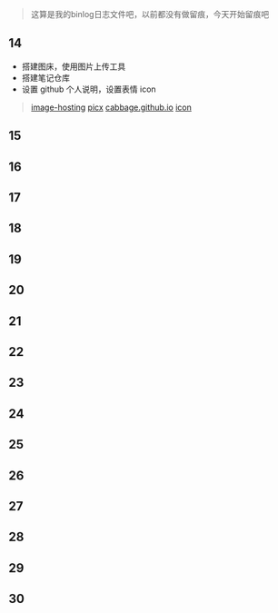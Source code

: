 > 这算是我的binlog日志文件吧，以前都没有做留痕，今天开始留痕吧

## 14
- 搭建图床，使用图片上传工具
- 搭建笔记仓库 
- 设置 github 个人说明，设置表情 icon 
> [image-hosting](https://github.com/858715831/image-hosting)
> [picx](https://picx.xpoet.cn/#/upload)
> [cabbage.github.io](https://github.com/858715831/cabbage.github.io)
> [icon](https://www.webfx.com/tools/emoji-cheat-sheet/#emoji-support)

## 15

## 16
## 17
## 18
## 19
## 20
## 21
## 22
## 23
## 24
## 25
## 26
## 27
## 28
## 29
## 30




